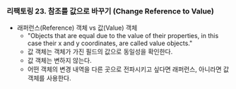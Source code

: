 ### 리팩토링 23. 참조를 값으로 바꾸기 (Change Reference to Value)
- 래퍼런스(Reference) 객체 vs 값(Value) 객체
  - "Objects that are equal due to the value of their properties,
     in this case their x and y coordinates, are called value objects."
  - 값 객체는 객체가 가진 필드의 값으로 동일성을 확인한다.
  - 값 객체는 변하지 않는다.
  - 어떤 객체의 변경 내역을 다른 곳으로 전파시키고 싶다면 래퍼런스, 아니라면 값 객체를 사용한다.